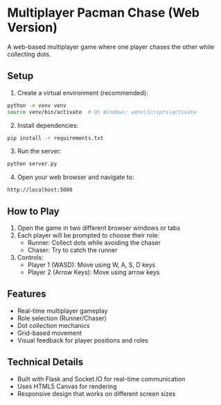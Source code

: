 # Multiplayer Pacman Chase (Web Version)

A web-based multiplayer game where one player chases the other while collecting dots.

## Setup

1. Create a virtual environment (recommended):
```bash
python -m venv venv
source venv/bin/activate  # On Windows: venv\Scripts\activate
```

2. Install dependencies:
```bash
pip install -r requirements.txt
```

3. Run the server:
```bash
python server.py
```

4. Open your web browser and navigate to:
```
http://localhost:5000
```

## How to Play

1. Open the game in two different browser windows or tabs
2. Each player will be prompted to choose their role:
   - Runner: Collect dots while avoiding the chaser
   - Chaser: Try to catch the runner
3. Controls:
   - Player 1 (WASD): Move using W, A, S, D keys
   - Player 2 (Arrow Keys): Move using arrow keys

## Features

- Real-time multiplayer gameplay
- Role selection (Runner/Chaser)
- Dot collection mechanics
- Grid-based movement
- Visual feedback for player positions and roles

## Technical Details

- Built with Flask and Socket.IO for real-time communication
- Uses HTML5 Canvas for rendering
- Responsive design that works on different screen sizes 